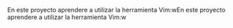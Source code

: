 En este proyecto aprendere a utilizar la herramienta Vim:wEn este proyecto aprendere a utilizar la herramienta Vim:w
